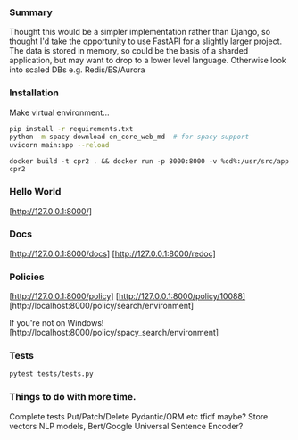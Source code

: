 ### Summary

Thought this would be a simpler implementation rather than Django, so thought I'd take the opportunity to use FastAPI for a slightly larger project. The data is stored in memory, so could be the basis of a sharded application, but may want to drop to a lower level language. Otherwise look into scaled DBs e.g. Redis/ES/Aurora

### Installation

Make virtual environment...
```bash
pip install -r requirements.txt
python -m spacy download en_core_web_md  # for spacy support
uvicorn main:app --reload
```

```windows
docker build -t cpr2 . && docker run -p 8000:8000 -v %cd%:/usr/src/app cpr2
```
### Hello World
[http://127.0.0.1:8000/]

### Docs
[http://127.0.0.1:8000/docs]
[http://127.0.0.1:8000/redoc]

### Policies
[http://127.0.0.1:8000/policy]
[http://127.0.0.1:8000/policy/10088]
[http://localhost:8000/policy/search/environment]

If you're not on Windows!
[http://localhost:8000/policy/spacy_search/environment]

### Tests
```bash
pytest tests/tests.py
```

### Things to do with more time.
Complete tests
Put/Patch/Delete
Pydantic/ORM etc
tfidf maybe?
Store vectors
NLP models, Bert/Google Universal Sentence Encoder?

